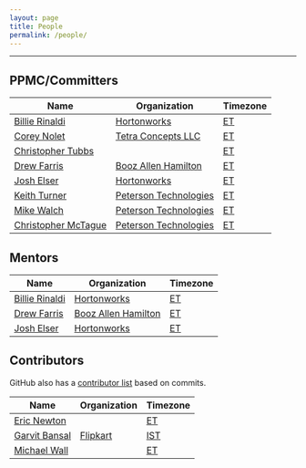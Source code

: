 ```yaml
---
layout: page
title: People
permalink: /people/
---
```


---

## PPMC/Committers

| Name                                               | Organization                | Timezone |
-----------------------------------------------------|-----------------------------|----------|
| [Billie Rinaldi](https://github.com/billierinaldi) | [Hortonworks][hw]           | [ET][et] |
| [Corey Nolet](https://github.com/cjnolet)          | [Tetra Concepts LLC][tc]    | [ET][et] |
| [Christopher Tubbs](https://github.com/ctubbsii)   |                             | [ET][et] |
| [Drew Farris](https://github.com/drewfarris)       | [Booz Allen Hamilton][bah]  | [ET][et] |
| [Josh Elser](https://github.com/joshelser)         | [Hortonworks][hw]           | [ET][et] |
| [Keith Turner](https://github.com/keith-turner)    | [Peterson Technologies][pt] | [ET][et] |
| [Mike Walch](https://github.com/mikewalch)         | [Peterson Technologies][pt] | [ET][et] |
| [Christopher McTague](https://github.com/cjmctague)| [Peterson Technologies][pt] | [ET][et] |

## Mentors

| Name                                               | Organization               | Timezone |
-----------------------------------------------------|----------------------------|----------|
| [Billie Rinaldi](https://github.com/billierinaldi) | [Hortonworks][hw]          | [ET][et] |
| [Drew Farris](https://github.com/drewfarris)       | [Booz Allen Hamilton][bah] | [ET][et] |
| [Josh Elser](https://github.com/joshelser)         | [Hortonworks][hw]          | [ET][et] |

## Contributors

GitHub also has a [contributor list](https://github.com/apache/incubator-fluo/graphs/contributors)
based on commits.

| Name                                         | Organization                        | Timezone   |
-----------------------------------------------|-------------------------------------|------------|
| [Eric Newton](https://github.com/ericnewton) |                                     | [ET][et]   |
| [Garvit Bansal](https://github.com/Garvit244)| [Flipkart](http://www.flipkart.com) | [IST][ist] |
| [Michael Wall](https://github.com/mjwall)    |                                     | [ET][et]   |

[tc]: http://www.tetraconcepts.com/
[hw]: http://hortonworks.com/
[pt]: http://www.ptech-llc.com/
[bah]: http://www.boozallen.com/
[et]: http://www.timeanddate.com/time/zones/et
[ist]: http://www.timeanddate.com/time/zones/ist
